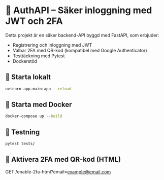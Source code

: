 # 🔐 AuthAPI – Säker inloggning med JWT och 2FA

Detta projekt är en säker backend-API byggd med FastAPI, som erbjuder:
- Registrering och inloggning med JWT
- Valbar 2FA med QR-kod (kompatibel med Google Authenticator)
- Testtäckning med Pytest
- Dockerstöd

## 🚀 Starta lokalt
```bash
uvicorn app.main:app --reload
```

## 🐳 Starta med Docker
```bash
docker-compose up --build
```

## 🧪 Testning
```bash
pytest tests/
```

## 📸 Aktivera 2FA med QR-kod (HTML)
GET /enable-2fa-html?email=example@email.com
